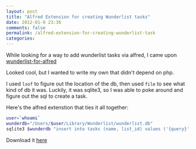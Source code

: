```yaml
---
layout: post
title: "Alfred Extension for creating Wunderlist tasks"
date: 2012-01-9 23:36
comments: false
permalink: /alfred-extension-for-creating-wunderlist-task
categories:
---
```




While looking for a way to add wunderlist tasks via alfred, I came upon [wunderlist-for-alfred](http://jdfwarrior.tumblr.com/post/13163220116/wunderlist-for-alfred)

Looked cool, but I wanted to write my own that didn't depend on php.

I used ```lsof``` to figure out the location of the db, then used ```file``` to see what kind of db it was. Luckily, it was sqlite3, so I was able to poke around and figure out the sql to create a task.

Here's the alfred extenstion that ties it all together:

```sh
user=`whoami`
wunderdb="/Users/$user/Library/Wunderlist/wunderlist.db"
sqlite3 $wunderdb "insert into tasks (name, list_id) values ('{query}', 1)"
```

Download it [here](http://dl.dropbox.com/u/42561/wunderlist-capotej.alfredextension)
